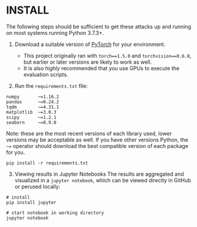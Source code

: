 # INSTALL

The following steps should be sufficient to get these attacks up and running on most systems running Python 3.7.3+.

1. Download a suitable version of [PyTorch](https://pytorch.org/get-started/locally/) for your environment. 
	- This project originally ran with `torch==1.5.0` and `torchvision==0.6.0`, but earlier or later versions are likely to work as well.
	- It is also *highly* recommended that you use GPUs to execute the evaluation scripts.

2. Run the `requirements.txt` file:
```
numpy       ~=1.16.2
pandas      ~=0.24.2
tqdm        ~=4.31.1
matplotlib  ~=3.0.3
scipy       ~=1.2.1
seaborn     ~=0.9.0
```
Note: these are the most recent versions of each library used, lower versions may be acceptable as well. If you have other versions Python, the `~=` operator should download the best compatible version of each package for you.  

```
pip install -r requirements.txt
```

3. Viewing results in Jupyter Notebooks
The results are aggregated and visualized in a `jupyter notebook`, which can be viewed directly in GitHub or perused locally:
```
# install
pip install jupyter

# start notebook in working directory
jupyter notebook
```